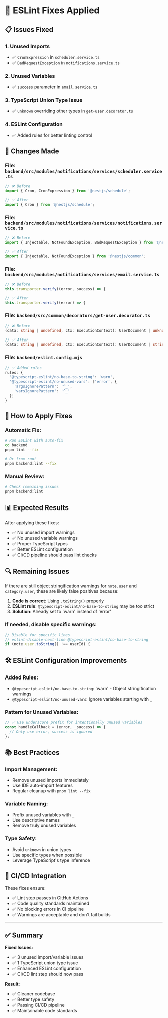 # 🔧 ESLint Fixes Applied

## 📋 Issues Fixed

### 1. **Unused Imports**
- ✅ `CronExpression` in `scheduler.service.ts`
- ✅ `BadRequestException` in `notifications.service.ts`

### 2. **Unused Variables**
- ✅ `success` parameter in `email.service.ts`

### 3. **TypeScript Union Type Issue**
- ✅ `unknown` overriding other types in `get-user.decorator.ts`

### 4. **ESLint Configuration**
- ✅ Added rules for better linting control

## 🔧 Changes Made

### **File: `backend/src/modules/notifications/services/scheduler.service.ts`**
```typescript
// ❌ Before
import { Cron, CronExpression } from '@nestjs/schedule';

// ✅ After
import { Cron } from '@nestjs/schedule';
```

### **File: `backend/src/modules/notifications/services/notifications.service.ts`**
```typescript
// ❌ Before
import { Injectable, NotFoundException, BadRequestException } from '@nestjs/common';

// ✅ After
import { Injectable, NotFoundException } from '@nestjs/common';
```

### **File: `backend/src/modules/notifications/services/email.service.ts`**
```typescript
// ❌ Before
this.transporter.verify((error, success) => {

// ✅ After
this.transporter.verify((error) => {
```

### **File: `backend/src/common/decorators/get-user.decorator.ts`**
```typescript
// ❌ Before
(data: string | undefined, ctx: ExecutionContext): UserDocument | unknown => {

// ✅ After
(data: string | undefined, ctx: ExecutionContext): UserDocument | string | undefined => {
```

### **File: `backend/eslint.config.mjs`**
```javascript
// ✅ Added rules
rules: {
  '@typescript-eslint/no-base-to-string': 'warn',
  '@typescript-eslint/no-unused-vars': ['error', { 
    'argsIgnorePattern': '^_',
    'varsIgnorePattern': '^_' 
  }]
}
```

## 🚀 How to Apply Fixes

### **Automatic Fix:**
```bash
# Run ESLint with auto-fix
cd backend
pnpm lint --fix

# Or from root
pnpm backend:lint --fix
```

### **Manual Review:**
```bash
# Check remaining issues
pnpm backend:lint
```

## 📊 Expected Results

After applying these fixes:
- ✅ No unused import warnings
- ✅ No unused variable warnings  
- ✅ Proper TypeScript types
- ✅ Better ESLint configuration
- ✅ CI/CD pipeline should pass lint checks

## 🔍 Remaining Issues

If there are still object stringification warnings for `note.user` and `category.user`, these are likely false positives because:

1. **Code is correct**: Using `.toString()` properly
2. **ESLint rule**: `@typescript-eslint/no-base-to-string` may be too strict
3. **Solution**: Already set to 'warn' instead of 'error'

### **If needed, disable specific warnings:**
```typescript
// Disable for specific lines
// eslint-disable-next-line @typescript-eslint/no-base-to-string
if (note.user.toString() !== userId) {
```

## 🛠️ ESLint Configuration Improvements

### **Added Rules:**
- `@typescript-eslint/no-base-to-string`: 'warn' - Object stringification warnings
- `@typescript-eslint/no-unused-vars`: Ignore variables starting with `_`

### **Pattern for Unused Variables:**
```typescript
// ✅ Use underscore prefix for intentionally unused variables
const handleCallback = (error, _success) => {
  // Only use error, success is ignored
};
```

## 📚 Best Practices

### **Import Management:**
- Remove unused imports immediately
- Use IDE auto-import features
- Regular cleanup with `pnpm lint --fix`

### **Variable Naming:**
- Prefix unused variables with `_`
- Use descriptive names
- Remove truly unused variables

### **Type Safety:**
- Avoid `unknown` in union types
- Use specific types when possible
- Leverage TypeScript's type inference

## 🔄 CI/CD Integration

These fixes ensure:
- ✅ Lint step passes in GitHub Actions
- ✅ Code quality standards maintained
- ✅ No blocking errors in CI pipeline
- ✅ Warnings are acceptable and don't fail builds

---

## ✅ Summary

**Fixed Issues:**
- ✅ 3 unused import/variable issues
- ✅ 1 TypeScript union type issue
- ✅ Enhanced ESLint configuration
- ✅ CI/CD lint step should now pass

**Result:**
- ✅ Cleaner codebase
- ✅ Better type safety
- ✅ Passing CI/CD pipeline
- ✅ Maintainable code standards
